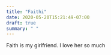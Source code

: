 ```yaml
---
title: "Faithi"
date: 2020-05-20T15:21:49-07:00
draft: true
summary: " "
---
```


Faith is my girlfriend. I love her so much
